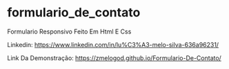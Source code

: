 # formulario_de_contato
 Formulario Responsivo Feito Em Html E Css

Linkedin: https://www.linkedin.com/in/lu%C3%A3-melo-silva-636a96231/

Link Da Demonstração: https://zmelogod.github.io/Formulario-De-Contato/

